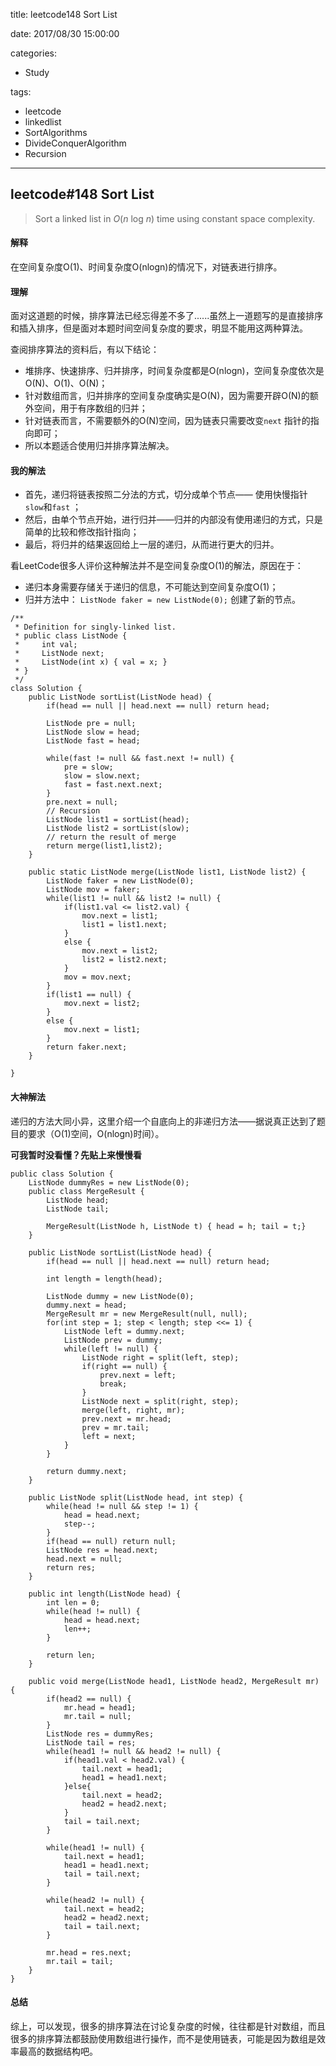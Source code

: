 title: leetcode148 Sort List

date: 2017/08/30 15:00:00

categories:

- Study

tags:

- leetcode
- linkedlist
- SortAlgorithms
- DivideConquerAlgorithm
- Recursion

---

## leetcode#148 Sort List

>Sort a linked list in *O*(*n* log *n*) time using constant space complexity.

#### 解释

在空间复杂度O(1)、时间复杂度O(nlogn)的情况下，对链表进行排序。

#### 理解

面对这道题的时候，排序算法已经忘得差不多了......虽然上一道题写的是直接排序和插入排序，但是面对本题时间空间复杂度的要求，明显不能用这两种算法。

查阅排序算法的资料后，有以下结论：

- 堆排序、快速排序、归并排序，时间复杂度都是O(nlogn)，空间复杂度依次是O(N)、O(1)、O(N)；
- 针对数组而言，归并排序的空间复杂度确实是O(N)，因为需要开辟O(N)的额外空间，用于有序数组的归并；
- 针对链表而言，不需要额外的O(N)空间，因为链表只需要改变`next` 指针的指向即可；
- 所以本题适合使用归并排序算法解决。

#### 我的解法

- 首先，递归将链表按照二分法的方式，切分成单个节点—— 使用快慢指针`slow`和`fast` ；
- 然后，由单个节点开始，进行归并——归并的内部没有使用递归的方式，只是简单的比较和修改指针指向；
- 最后，将归并的结果返回给上一层的递归，从而进行更大的归并。

看LeetCode很多人评价这种解法并不是空间复杂度O(1)的解法，原因在于：

- 递归本身需要存储关于递归的信息，不可能达到空间复杂度O(1)；
- 归并方法中： `ListNode faker = new ListNode(0);` 创建了新的节点。

```
/**
 * Definition for singly-linked list.
 * public class ListNode {
 *     int val;
 *     ListNode next;
 *     ListNode(int x) { val = x; }
 * }
 */
class Solution {
    public ListNode sortList(ListNode head) {
        if(head == null || head.next == null) return head;
        
        ListNode pre = null;
        ListNode slow = head;
        ListNode fast = head;
        
        while(fast != null && fast.next != null) {
            pre = slow;
            slow = slow.next;
            fast = fast.next.next;
        }
        pre.next = null;
        // Recursion
        ListNode list1 = sortList(head);
        ListNode list2 = sortList(slow);
        // return the result of merge
        return merge(list1,list2);
    }
    
    public static ListNode merge(ListNode list1, ListNode list2) {
        ListNode faker = new ListNode(0);
        ListNode mov = faker;
        while(list1 != null && list2 != null) {
            if(list1.val <= list2.val) {
                mov.next = list1;
                list1 = list1.next;
            }
            else {
                mov.next = list2;
                list2 = list2.next;
            }
            mov = mov.next;
        }
        if(list1 == null) {
            mov.next = list2;
        }
        else {
            mov.next = list1;
        }
        return faker.next;
    }
    
}
```

#### 大神解法

递归的方法大同小异，这里介绍一个自底向上的非递归方法——据说真正达到了题目的要求（O(1)空间，O(nlogn)时间）。

**可我暂时没看懂？先贴上来慢慢看** 

```
public class Solution {
    ListNode dummyRes = new ListNode(0);
    public class MergeResult {
        ListNode head;
        ListNode tail;
        
        MergeResult(ListNode h, ListNode t) { head = h; tail = t;}
    } 
    
    public ListNode sortList(ListNode head) {
        if(head == null || head.next == null) return head;
        
        int length = length(head);
        
        ListNode dummy = new ListNode(0);
        dummy.next = head;
        MergeResult mr = new MergeResult(null, null);
        for(int step = 1; step < length; step <<= 1) {
            ListNode left = dummy.next;
            ListNode prev = dummy;
            while(left != null) {
                ListNode right = split(left, step);
                if(right == null) {
                    prev.next = left;
                    break;
                }
                ListNode next = split(right, step);
                merge(left, right, mr);
                prev.next = mr.head;
                prev = mr.tail;
                left = next;
            }
        }
        
        return dummy.next;
    }
    
    public ListNode split(ListNode head, int step) {
        while(head != null && step != 1) {
            head = head.next;
            step--;
        }
        if(head == null) return null;
        ListNode res = head.next;
        head.next = null;
        return res;
    }
    
    public int length(ListNode head) {
        int len = 0;
        while(head != null) {
            head = head.next;
            len++;
        }
        
        return len;
    }
    
    public void merge(ListNode head1, ListNode head2, MergeResult mr) {
        if(head2 == null) {
            mr.head = head1;
            mr.tail = null;
        }
        ListNode res = dummyRes;
        ListNode tail = res;
        while(head1 != null && head2 != null) {
            if(head1.val < head2.val) {
                tail.next = head1;
                head1 = head1.next;
            }else{
                tail.next = head2;
                head2 = head2.next;
            }
            tail = tail.next;
        }
        
        while(head1 != null) {
            tail.next = head1;
            head1 = head1.next;
            tail = tail.next;
        }
        
        while(head2 != null) {
            tail.next = head2;
            head2 = head2.next;
            tail = tail.next;
        }
        
        mr.head = res.next;
        mr.tail = tail;
    }
}
```

#### 总结

综上，可以发现，很多的排序算法在讨论复杂度的时候，往往都是针对数组，而且很多的排序算法都鼓励使用数组进行操作，而不是使用链表，可能是因为数组是效率最高的数据结构吧。